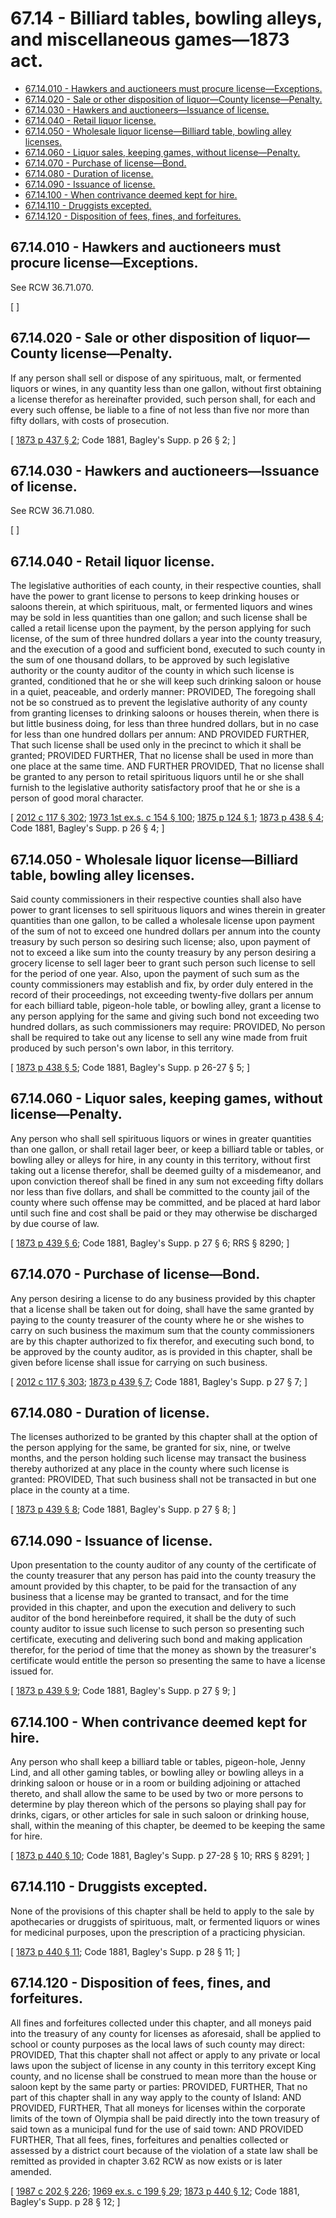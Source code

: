 # 67.14 - Billiard tables, bowling alleys, and miscellaneous games—1873 act.
* [67.14.010 - Hawkers and auctioneers must procure license—Exceptions.](#6714010---hawkers-and-auctioneers-must-procure-licenseexceptions)
* [67.14.020 - Sale or other disposition of liquor—County license—Penalty.](#6714020---sale-or-other-disposition-of-liquorcounty-licensepenalty)
* [67.14.030 - Hawkers and auctioneers—Issuance of license.](#6714030---hawkers-and-auctioneersissuance-of-license)
* [67.14.040 - Retail liquor license.](#6714040---retail-liquor-license)
* [67.14.050 - Wholesale liquor license—Billiard table, bowling alley licenses.](#6714050---wholesale-liquor-licensebilliard-table-bowling-alley-licenses)
* [67.14.060 - Liquor sales, keeping games, without license—Penalty.](#6714060---liquor-sales-keeping-games-without-licensepenalty)
* [67.14.070 - Purchase of license—Bond.](#6714070---purchase-of-licensebond)
* [67.14.080 - Duration of license.](#6714080---duration-of-license)
* [67.14.090 - Issuance of license.](#6714090---issuance-of-license)
* [67.14.100 - When contrivance deemed kept for hire.](#6714100---when-contrivance-deemed-kept-for-hire)
* [67.14.110 - Druggists excepted.](#6714110---druggists-excepted)
* [67.14.120 - Disposition of fees, fines, and forfeitures.](#6714120---disposition-of-fees-fines-and-forfeitures)
## 67.14.010 - Hawkers and auctioneers must procure license—Exceptions.
See RCW 36.71.070.

\[ \]

## 67.14.020 - Sale or other disposition of liquor—County license—Penalty.
If any person shall sell or dispose of any spirituous, malt, or fermented liquors or wines, in any quantity less than one gallon, without first obtaining a license therefor as hereinafter provided, such person shall, for each and every such offense, be liable to a fine of not less than five nor more than fifty dollars, with costs of prosecution.

\[ [1873 p 437 § 2](http://leg.wa.gov/CodeReviser/Pages/session_laws.aspx?cite=1873%20p%20437%20§%202); Code 1881, Bagley's Supp. p 26 § 2; \]

## 67.14.030 - Hawkers and auctioneers—Issuance of license.
See RCW 36.71.080.

\[ \]

## 67.14.040 - Retail liquor license.
The legislative authorities of each county, in their respective counties, shall have the power to grant license to persons to keep drinking houses or saloons therein, at which spirituous, malt, or fermented liquors and wines may be sold in less quantities than one gallon; and such license shall be called a retail license upon the payment, by the person applying for such license, of the sum of three hundred dollars a year into the county treasury, and the execution of a good and sufficient bond, executed to such county in the sum of one thousand dollars, to be approved by such legislative authority or the county auditor of the county in which such license is granted, conditioned that he or she will keep such drinking saloon or house in a quiet, peaceable, and orderly manner: PROVIDED, The foregoing shall not be so construed as to prevent the legislative authority of any county from granting licenses to drinking saloons or houses therein, when there is but little business doing, for less than three hundred dollars, but in no case for less than one hundred dollars per annum: AND PROVIDED FURTHER, That such license shall be used only in the precinct to which it shall be granted; PROVIDED FURTHER, That no license shall be used in more than one place at the same time. AND FURTHER PROVIDED, That no license shall be granted to any person to retail spirituous liquors until he or she shall furnish to the legislative authority satisfactory proof that he or she is a person of good moral character.

\[ [2012 c 117 § 302](http://lawfilesext.leg.wa.gov/biennium/2011-12/Pdf/Bills/Session%20Laws/Senate/6095.SL.pdf?cite=2012%20c%20117%20§%20302); [1973 1st ex.s. c 154 § 100](http://leg.wa.gov/CodeReviser/documents/sessionlaw/1973ex1c154.pdf?cite=1973%201st%20ex.s.%20c%20154%20§%20100); [1875 p 124 § 1](http://leg.wa.gov/CodeReviser/Pages/session_laws.aspx?cite=1875%20p%20124%20§%201); [1873 p 438 § 4](http://leg.wa.gov/CodeReviser/Pages/session_laws.aspx?cite=1873%20p%20438%20§%204); Code 1881, Bagley's Supp. p 26 § 4; \]

## 67.14.050 - Wholesale liquor license—Billiard table, bowling alley licenses.
Said county commissioners in their respective counties shall also have power to grant licenses to sell spirituous liquors and wines therein in greater quantities than one gallon, to be called a wholesale license upon payment of the sum of not to exceed one hundred dollars per annum into the county treasury by such person so desiring such license; also, upon payment of not to exceed a like sum into the county treasury by any person desiring a grocery license to sell lager beer to grant such person such license to sell for the period of one year. Also, upon the payment of such sum as the county commissioners may establish and fix, by order duly entered in the record of their proceedings, not exceeding twenty-five dollars per annum for each billiard table, pigeon-hole table, or bowling alley, grant a license to any person applying for the same and giving such bond not exceeding two hundred dollars, as such commissioners may require: PROVIDED, No person shall be required to take out any license to sell any wine made from fruit produced by such person's own labor, in this territory.

\[ [1873 p 438 § 5](http://leg.wa.gov/CodeReviser/Pages/session_laws.aspx?cite=1873%20p%20438%20§%205); Code 1881, Bagley's Supp. p 26-27 § 5; \]

## 67.14.060 - Liquor sales, keeping games, without license—Penalty.
Any person who shall sell spirituous liquors or wines in greater quantities than one gallon, or shall retail lager beer, or keep a billiard table or tables, or bowling alley or alleys for hire, in any county in this territory, without first taking out a license therefor, shall be deemed guilty of a misdemeanor, and upon conviction thereof shall be fined in any sum not exceeding fifty dollars nor less than five dollars, and shall be committed to the county jail of the county where such offense may be committed, and be placed at hard labor until such fine and cost shall be paid or they may otherwise be discharged by due course of law.

\[ [1873 p 439 § 6](http://leg.wa.gov/CodeReviser/Pages/session_laws.aspx?cite=1873%20p%20439%20§%206); Code 1881, Bagley's Supp. p 27 § 6; RRS § 8290; \]

## 67.14.070 - Purchase of license—Bond.
Any person desiring a license to do any business provided by this chapter that a license shall be taken out for doing, shall have the same granted by paying to the county treasurer of the county where he or she wishes to carry on such business the maximum sum that the county commissioners are by this chapter authorized to fix therefor, and executing such bond, to be approved by the county auditor, as is provided in this chapter, shall be given before license shall issue for carrying on such business.

\[ [2012 c 117 § 303](http://lawfilesext.leg.wa.gov/biennium/2011-12/Pdf/Bills/Session%20Laws/Senate/6095.SL.pdf?cite=2012%20c%20117%20§%20303); [1873 p 439 § 7](http://leg.wa.gov/CodeReviser/Pages/session_laws.aspx?cite=1873%20p%20439%20§%207); Code 1881, Bagley's Supp. p 27 § 7; \]

## 67.14.080 - Duration of license.
The licenses authorized to be granted by this chapter shall at the option of the person applying for the same, be granted for six, nine, or twelve months, and the person holding such license may transact the business thereby authorized at any place in the county where such license is granted: PROVIDED, That such business shall not be transacted in but one place in the county at a time.

\[ [1873 p 439 § 8](http://leg.wa.gov/CodeReviser/Pages/session_laws.aspx?cite=1873%20p%20439%20§%208); Code 1881, Bagley's Supp. p 27 § 8; \]

## 67.14.090 - Issuance of license.
Upon presentation to the county auditor of any county of the certificate of the county treasurer that any person has paid into the county treasury the amount provided by this chapter, to be paid for the transaction of any business that a license may be granted to transact, and for the time provided in this chapter, and upon the execution and delivery to such auditor of the bond hereinbefore required, it shall be the duty of such county auditor to issue such license to such person so presenting such certificate, executing and delivering such bond and making application therefor, for the period of time that the money as shown by the treasurer's certificate would entitle the person so presenting the same to have a license issued for.

\[ [1873 p 439 § 9](http://leg.wa.gov/CodeReviser/Pages/session_laws.aspx?cite=1873%20p%20439%20§%209); Code 1881, Bagley's Supp. p 27 § 9; \]

## 67.14.100 - When contrivance deemed kept for hire.
Any person who shall keep a billiard table or tables, pigeon-hole, Jenny Lind, and all other gaming tables, or bowling alley or bowling alleys in a drinking saloon or house or in a room or building adjoining or attached thereto, and shall allow the same to be used by two or more persons to determine by play thereon which of the persons so playing shall pay for drinks, cigars, or other articles for sale in such saloon or drinking house, shall, within the meaning of this chapter, be deemed to be keeping the same for hire.

\[ [1873 p 440 § 10](http://leg.wa.gov/CodeReviser/Pages/session_laws.aspx?cite=1873%20p%20440%20§%2010); Code 1881, Bagley's Supp. p 27-28 § 10; RRS § 8291; \]

## 67.14.110 - Druggists excepted.
None of the provisions of this chapter shall be held to apply to the sale by apothecaries or druggists of spirituous, malt, or fermented liquors or wines for medicinal purposes, upon the prescription of a practicing physician.

\[ [1873 p 440 § 11](http://leg.wa.gov/CodeReviser/Pages/session_laws.aspx?cite=1873%20p%20440%20§%2011); Code 1881, Bagley's Supp. p 28 § 11; \]

## 67.14.120 - Disposition of fees, fines, and forfeitures.
All fines and forfeitures collected under this chapter, and all moneys paid into the treasury of any county for licenses as aforesaid, shall be applied to school or county purposes as the local laws of such county may direct: PROVIDED, That this chapter shall not affect or apply to any private or local laws upon the subject of license in any county in this territory except King county, and no license shall be construed to mean more than the house or saloon kept by the same party or parties: PROVIDED, FURTHER, That no part of this chapter shall in any way apply to the county of Island: AND PROVIDED, FURTHER, That all moneys for licenses within the corporate limits of the town of Olympia shall be paid directly into the town treasury of said town as a municipal fund for the use of said town: AND PROVIDED FURTHER, That all fees, fines, forfeitures and penalties collected or assessed by a district court because of the violation of a state law shall be remitted as provided in chapter 3.62 RCW as now exists or is later amended.

\[ [1987 c 202 § 226](http://leg.wa.gov/CodeReviser/documents/sessionlaw/1987c202.pdf?cite=1987%20c%20202%20§%20226); [1969 ex.s. c 199 § 29](http://leg.wa.gov/CodeReviser/documents/sessionlaw/1969ex1c199.pdf?cite=1969%20ex.s.%20c%20199%20§%2029); [1873 p 440 § 12](http://leg.wa.gov/CodeReviser/Pages/session_laws.aspx?cite=1873%20p%20440%20§%2012); Code 1881, Bagley's Supp. p 28 § 12; \]

